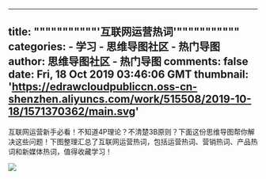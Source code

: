 
---
title: """""""""""'互联网运营热词'"""""""""""
categories: 
    - 学习
    - 思维导图社区 - 热门导图
author: 思维导图社区 - 热门导图
comments: false
date: Fri, 18 Oct 2019 03:46:06 GMT
thumbnail: 'https://edrawcloudpubliccn.oss-cn-shenzhen.aliyuncs.com/work/515508/2019-10-18/1571370362/main.svg'
---

<div>   
<p>互联网运营新手必看！不知道4P理论？不清楚3B原则？下面这份思维导图帮你解决这些问题！下图整理汇总了互联网运营热词，包括运营热词、营销热词、产品热词和新媒体热词，值得收藏学习！</p><img src="https://edrawcloudpubliccn.oss-cn-shenzhen.aliyuncs.com/work/515508/2019-10-18/1571370362/main.svg" referrerpolicy="no-referrer">  
</div>
            